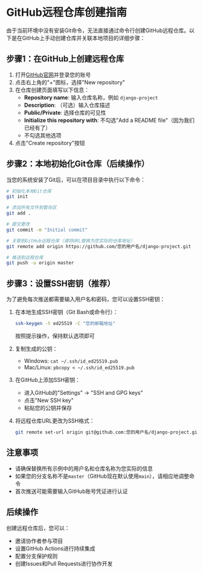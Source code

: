 # GitHub远程仓库创建指南

由于当前环境中没有安装Git命令，无法直接通过命令行创建GitHub远程仓库。以下是在GitHub上手动创建仓库并关联本地项目的详细步骤：

## 步骤1：在GitHub上创建远程仓库

1. 打开[GitHub官网](https://github.com)并登录您的账号
2. 点击右上角的"+"图标，选择"New repository"
3. 在仓库创建页面填写以下信息：
   - **Repository name**: 输入仓库名称，例如 `django-project`
   - **Description**: （可选）输入仓库描述
   - **Public/Private**: 选择仓库的可见性
   - **Initialize this repository with**: 不勾选"Add a README file"（因为我们已经有了）
   - 不勾选其他选项
4. 点击"Create repository"按钮

## 步骤2：本地初始化Git仓库（后续操作）

当您的系统安装了Git后，可以在项目目录中执行以下命令：

```bash
# 初始化本地Git仓库
git init

# 添加所有文件到暂存区
git add .

# 提交更改
git commit -m "Initial commit"

# 关联到GitHub远程仓库（请将URL替换为您实际的仓库地址）
git remote add origin https://github.com/您的用户名/django-project.git

# 推送到远程仓库
git push -u origin master
```

## 步骤3：设置SSH密钥（推荐）

为了避免每次推送都需要输入用户名和密码，您可以设置SSH密钥：

1. 在本地生成SSH密钥（Git Bash或命令行）：
   ```bash
   ssh-keygen -t ed25519 -C "您的邮箱地址"
   ```
   按照提示操作，保持默认选项即可

2. 复制生成的公钥：
   - Windows: `cat ~/.ssh/id_ed25519.pub`
   - Mac/Linux: `pbcopy < ~/.ssh/id_ed25519.pub`

3. 在GitHub上添加SSH密钥：
   - 进入GitHub的"Settings" → "SSH and GPG keys"
   - 点击"New SSH key"
   - 粘贴您的公钥并保存

4. 将远程仓库URL更改为SSH格式：
   ```bash
   git remote set-url origin git@github.com:您的用户名/django-project.git
   ```

## 注意事项

- 请确保替换所有示例中的用户名和仓库名称为您实际的信息
- 如果您的分支名称不是`master`（GitHub现在默认使用`main`），请相应地调整命令
- 首次推送可能需要输入GitHub账号凭证进行认证

## 后续操作

创建远程仓库后，您可以：
- 邀请协作者参与项目
- 设置GitHub Actions进行持续集成
- 配置分支保护规则
- 创建Issues和Pull Requests进行协作开发